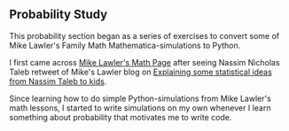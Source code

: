 ## Probability Study

This probability section began as a series of exercises to convert some of Mike Lawler's Family Math Mathematica-simulations to Python.  

I first came across [Mike Lawler's Math Page](https://mikesmathpage.wordpress.com) after seeing Nassim Nicholas Taleb retweet of Mike's Lawler blog on [Explaining some statistical ideas from Nassim Taleb to kids](https://mikesmathpage.wordpress.com/2019/08/25/explaining-some-statistical-ideas-from-nassim-taleb-to-kids/).

Since learning how to do simple Python-simulations from Mike Lawler's math lessons, I started to write simulations on my own whenever I learn something about probability that motivates me to write code. 
